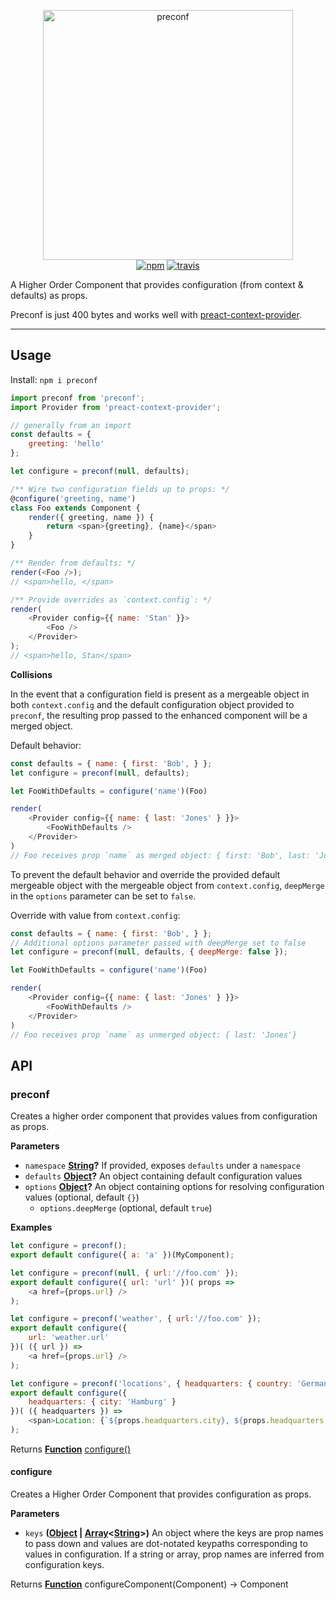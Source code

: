 <p align="center">
  <img src="resources/preconf-logo.png" width="400" alt="preconf">
  <br>
  <a href="https://www.npmjs.org/package/preconf"><img src="https://img.shields.io/npm/v/preconf.svg?style=flat" alt="npm"></a> <a href="https://travis-ci.org/synacor/preconf"><img src="https://travis-ci.org/synacor/preconf.svg?branch=master" alt="travis"></a>
</p>

A Higher Order Component that provides configuration (from context & defaults) as props.

Preconf is just 400 bytes and works well with [preact-context-provider](https://github.com/synacor/preact-context-provider).

* * *

## Usage

Install: `npm i preconf`

```js
import preconf from 'preconf';
import Provider from 'preact-context-provider';

// generally from an import
const defaults = {
	greeting: 'hello'
};

let configure = preconf(null, defaults);

/** Wire two configuration fields up to props: */
@configure('greeting, name')
class Foo extends Component {
	render({ greeting, name }) {
		return <span>{greeting}, {name}</span>
	}
}

/** Render from defaults: */
render(<Foo />);
// <span>hello, </span>

/** Provide overrides as `context.config`: */
render(
	<Provider config={{ name: 'Stan' }}>
		<Foo />
	</Provider>
);
// <span>hello, Stan</span>
```

**Collisions**

In the event that a configuration field is present as a mergeable object in both `context.config` and the default configuration object provided to `preconf`, the resulting prop passed to the enhanced component will be a merged object.

Default behavior:

```js
const defaults = { name: { first: 'Bob', } };
let configure = preconf(null, defaults);

let FooWithDefaults = configure('name')(Foo)

render(
	<Provider config={{ name: { last: 'Jones' } }}>
		<FooWithDefaults />
	</Provider>
)
// Foo receives prop `name` as merged object: { first: 'Bob', last: 'Jones'}
```

To prevent the default behavior and override the provided default mergeable object with the mergeable object from `context.config`, `deepMerge` in the `options` parameter can be set to `false`.

Override with value from `context.config`:

```js
const defaults = { name: { first: 'Bob', } };
// Additional options parameter passed with deepMerge set to false
let configure = preconf(null, defaults, { deepMerge: false });

let FooWithDefaults = configure('name')(Foo)

render(
	<Provider config={{ name: { last: 'Jones' } }}>
		<FooWithDefaults />
	</Provider>
)
// Foo receives prop `name` as unmerged object: { last: 'Jones'}
```

## API

<!-- Generated by documentation.js. Update this documentation by updating the source code. -->

### preconf

Creates a higher order component that provides values from configuration as props.

**Parameters**

-   `namespace` **[String](https://developer.mozilla.org/en-US/docs/Web/JavaScript/Reference/Global_Objects/String)?** If provided, exposes `defaults` under a `namespace`
-   `defaults` **[Object](https://developer.mozilla.org/en-US/docs/Web/JavaScript/Reference/Global_Objects/Object)?** An object containing default configuration values
-   `options` **[Object](https://developer.mozilla.org/en-US/docs/Web/JavaScript/Reference/Global_Objects/Object)?** An object containing options for resolving configuration values (optional, default `{}`)
    -   `options.deepMerge`   (optional, default `true`)

**Examples**

```javascript
let configure = preconf();
export default configure({ a: 'a' })(MyComponent);
```

```javascript
let configure = preconf(null, { url:'//foo.com' });
export default configure({ url: 'url' })( props =>
	<a href={props.url} />
);
```

```javascript
let configure = preconf('weather', { url:'//foo.com' });
export default configure({
	url: 'weather.url'
})( ({ url }) =>
	<a href={props.url} />
);
```

```javascript
let configure = preconf('locations', { headquarters: { country: 'Germany' } });
export default configure({
	headquarters: { city: 'Hamburg' }
})( ({ headquarters }) =>
	<span>Location: {`${props.headquarters.city}, ${props.headquarters.country}`}</span>
);
```

Returns **[Function](https://developer.mozilla.org/en-US/docs/Web/JavaScript/Reference/Statements/function)** [configure()](#configure)

#### configure

Creates a Higher Order Component that provides configuration as props.

**Parameters**

-   `keys` **([Object](https://developer.mozilla.org/en-US/docs/Web/JavaScript/Reference/Global_Objects/Object) \| [Array](https://developer.mozilla.org/en-US/docs/Web/JavaScript/Reference/Global_Objects/Array)&lt;[String](https://developer.mozilla.org/en-US/docs/Web/JavaScript/Reference/Global_Objects/String)>)** An object where the keys are prop names to pass down and values are dot-notated keypaths corresponding to values in configuration. If a string or array, prop names are inferred from configuration keys.

Returns **[Function](https://developer.mozilla.org/en-US/docs/Web/JavaScript/Reference/Statements/function)** configureComponent(Component) -> Component
